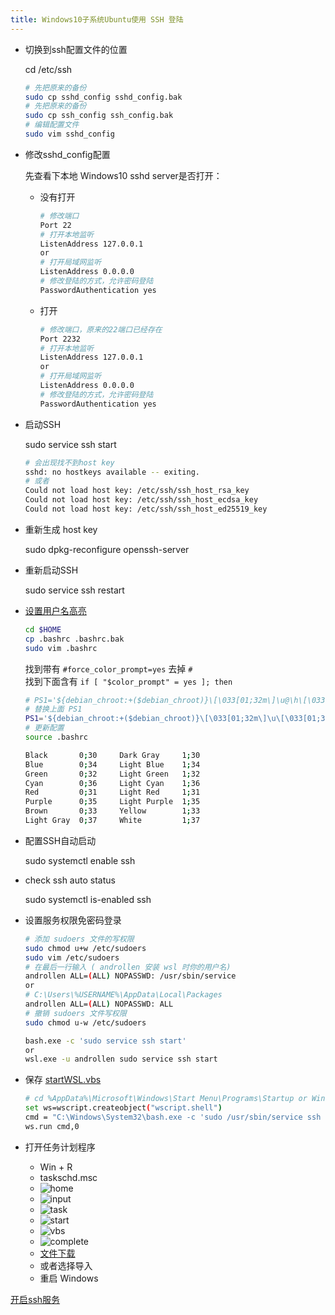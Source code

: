```yaml
---
title: Windows10子系统Ubuntu使用 SSH 登陆
---
```


- 切换到ssh配置文件的位置

  cd /etc/ssh

  ```sh
  # 先把原来的备份
  sudo cp sshd_config sshd_config.bak
  # 先把原来的备份
  sudo cp ssh_config ssh_config.bak
  # 编辑配置文件
  sudo vim sshd_config
  ```

- 修改sshd_config配置

  先查看下本地 Windows10 sshd server是否打开：

  - 没有打开

    ```sh
    # 修改端口
    Port 22
    # 打开本地监听
    ListenAddress 127.0.0.1
    or
    # 打开局域网监听
    ListenAddress 0.0.0.0
    # 修改登陆的方式，允许密码登陆
    PasswordAuthentication yes
    ```

  - 打开

    ```sh
    # 修改端口，原来的22端口已经存在
    Port 2232
    # 打开本地监听
    ListenAddress 127.0.0.1
    or
    # 打开局域网监听
    ListenAddress 0.0.0.0
    # 修改登陆的方式，允许密码登陆
    PasswordAuthentication yes
    ```

- 启动SSH

  sudo service ssh start

  ```sh
  # 会出现找不到host key
  sshd: no hostkeys available -- exiting.
  # 或者
  Could not load host key: /etc/ssh/ssh_host_rsa_key
  Could not load host key: /etc/ssh/ssh_host_ecdsa_key
  Could not load host key: /etc/ssh/ssh_host_ed25519_key
  ```

- 重新生成 host key

  sudo dpkg-reconfigure openssh-server

- 重新启动SSH

  sudo service ssh restart

- [设置用户名高亮](https://askubuntu.com/questions/123268/changing-colors-for-user-host-directory-information-in-terminal-command-prompt)

  ```sh
  cd $HOME
  cp .bashrc .bashrc.bak
  sudo vim .bashrc
  ```

  找到带有 `#force_color_prompt=yes` 去掉 `#`  
  找到下面含有 `if [ "$color_prompt" = yes ]; then`

  ``` sh
  # PS1='${debian_chroot:+($debian_chroot)}\[\033[01;32m\]\u@\h\[\033[00m\]:\[\033[01;34m\]\w\[\033[00m\]\$ '
  # 替换上面 PS1
  PS1='${debian_chroot:+($debian_chroot)}\[\033[01;32m\]\u\[\033[01;36m\]@\[\033[01;32m\]\h\[\033[00m\]:\[\033[01;34m\]\w\[\033[00m\]\$ '
  # 更新配置
  source .bashrc
  ```

  ```sh
  Black       0;30     Dark Gray     1;30
  Blue        0;34     Light Blue    1;34
  Green       0;32     Light Green   1;32
  Cyan        0;36     Light Cyan    1;36
  Red         0;31     Light Red     1;31
  Purple      0;35     Light Purple  1;35
  Brown       0;33     Yellow        1;33
  Light Gray  0;37     White         1;37  
  ```

- 配置SSH自动启动

  sudo systemctl enable ssh

- check ssh auto status

  sudo systemctl is-enabled ssh

- 设置服务权限免密码登录
  
  ```sh
  # 添加 sudoers 文件的写权限
  sudo chmod u+w /etc/sudoers
  sudo vim /etc/sudoers
  # 在最后一行输入 ( androllen 安装 wsl 时你的用户名)
  androllen ALL=(ALL) NOPASSWD: /usr/sbin/service
  or
  # C:\Users\%USERNAME%\AppData\Local\Packages
  androllen ALL=(ALL) NOPASSWD: ALL
  # 撤销 sudoers 文件写权限
  sudo chmod u-w /etc/sudoers
  ```

  ```sh
  bash.exe -c 'sudo service ssh start'
  or
  wsl.exe -u androllen sudo service ssh start
  ```

- 保存 [startWSL.vbs][wslvbs_id]

  ```sh
  # cd %AppData%\Microsoft\Windows\Start Menu\Programs\Startup or Win + R -> shell:startup
  set ws=wscript.createobject("wscript.shell")
  cmd = "C:\Windows\System32\bash.exe -c 'sudo /usr/sbin/service ssh start'"
  ws.run cmd,0
  ```

- 打开任务计划程序

  - Win + R
  - taskschd.msc
  - ![home](Assets/20190514132518.png)
  - ![input](Assets/20190514132721.png)
  - ![task](Assets/20190514132845.png)
  - ![start](Assets/20190514133108.png)
  - ![vbs](Assets/20190514133140.png)
  - ![complete](Assets/20190514133202.png)
  - [文件下载][taskvbs_id]
  - 或者选择导入
  - 重启 Windows

[开启ssh服务](https://www.cnblogs.com/seekwind/p/10256262.html)  

[wslvbs_id]: Assets/startWSL.vbs
[taskvbs_id]: Assets/AutoService.xml
